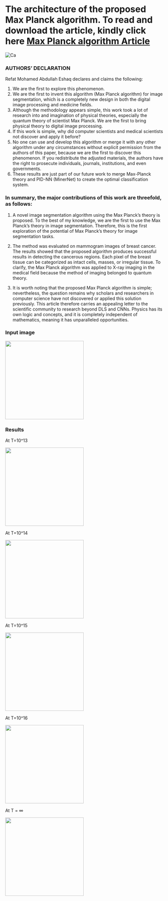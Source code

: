 # The architecture of the proposed Max Planck algorithm. To read and download the article, kindly click here [Max Planck algorithm Article](https://doi.org/10.36227/techrxiv.23994702.v1)

![Ca](https://github.com/REFATESHAQ/Max-Planck-algorithm/assets/48349737/524e352e-e2f9-426f-a812-fc1baff487a8)

### AUTHORS’ DECLARATION

Refat Mohamed Abdullah Eshaq declares and claims the following:
1) We are the first to explore this phenomenon.
2) We are the first to invent this algorithm (Max Planck algorithm) for image segmentation, which is a completely new design in both the digital image processing and medicine fields.
3) Although the methodology appears simple, this work took a lot of research into and imagination of physical theories, especially the quantum theory of scientist Max Planck. We are the first to bring physical theory to digital image processing.
4) If this work is simple, why did computer scientists and medical scientists not discover and apply it before?
5) No one can use and develop this algorithm or merge it with any other algorithm under any circumstances without explicit permission from the authors of this paper, because we are the first to discover this phenomenon. If you redistribute the adjusted materials, the authors have the right to prosecute individuals, journals, institutions, and even governments.
6) These results are just part of our future work to merge Max-Planck theory and PID-NN (MinerNet) to create the optimal classification system. 


### In summary, the major contributions of this work are threefold, as follows: 

1)	A novel image segmentation algorithm using the Max Planck’s theory is proposed. To the best of my knowledge, we are the first to use the Max Planck’s theory in image segmentation. Therefore, this is the first exploration of the potential of Max Planck’s theory for image segmentation tasks. 

2)	The method was evaluated on mammogram images of breast cancer. The results showed that the proposed algorithm produces successful results in detecting the cancerous regions. Each pixel of the breast tissue can be categorized as intact cells, masses, or irregular tissue. To clarify, the Max Planck algorithm was applied to X-ray imaging in the medical field because the method of imaging belonged to quantum theory.


3)	 It is worth noting that the proposed Max Planck algorithm is simple; nevertheless, the question remains why scholars and researchers in computer science have not discovered or applied this solution previously. This article therefore carries an appealing letter to the scientific community to research beyond DLS and CNNs. Physics has its own logic and concepts, and it is completely independent of mathematics, meaning it has unparalleled opportunities.


### Input image 

<img src="https://github.com/REFATESHAQ/Max-Planck-algorithm/assets/48349737/2ba88943-90e6-4afa-86fc-3fe080dbd91c" width="250" height="250"/>

### Results

At T=10^13

<img src="https://github.com/REFATESHAQ/Max-Planck-algorithm/assets/48349737/58cead03-6446-4b3c-a354-6786b5407e97" width="250" height="250"/>

At T=10^14

<img src="https://github.com/REFATESHAQ/Max-Planck-algorithm/assets/48349737/93ea8ff5-a5fc-4a31-ba3e-fea444cd831f" width="250" height="250"/>

At T=10^15

<img src="https://github.com/REFATESHAQ/Max-Planck-algorithm/assets/48349737/b0f15bb6-214c-4413-b860-f7afbb3b2341" width="250" height="250"/>

At T=10^16

<img src="https://github.com/REFATESHAQ/Max-Planck-algorithm/assets/48349737/a5224b16-2e05-46c1-a79b-ba782a74c8e3" width="250" height="250"/>

At T = ∞

<img src="https://github.com/REFATESHAQ/Max-Planck-algorithm/assets/48349737/413a7eae-0a60-4678-8f68-3b042209a108" width="250" height="250"/>

